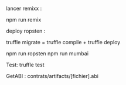 lancer remixx :

npm run remix

deploy ropsten :


truffle migrate = truffle compile + truffle deploy

npm run ropsten
npm run mumbai

Test: truffle test


GetABI : 
contrats/artifacts/[fichier].abi
